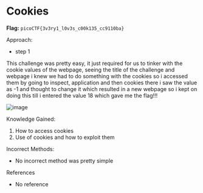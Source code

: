 # Cookies

**Flag:** `picoCTF{3v3ry1_l0v3s_c00k135_cc9110ba}`

Approach:

- step 1

This challenge was pretty easy, it just required for us to tinker with the cookie values of the webpage, seeing the title of the challenge and webpage i knew we had to do something with the cookies so i accessed them by going to inspect, application and then cookies there i saw the value as -1 and thought to change it which resulted in a new webpage so i kept on doing this till i entered the value 18 which gave me the flag!!!

![image](https://github.com/user-attachments/assets/351075bf-8374-43fa-b9c9-7a1be02b3991)

Knowledge Gained:

1. How to access cookies
2. Use of cookies and how to exploit them

Incorrect Methods:

- No incorrect method was pretty simple

References

- No reference
